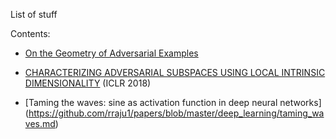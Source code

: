 List of stuff

Contents:
 
- [On the Geometry of Adversarial Examples](https://github.com/rraju1/papers/blob/master/deep_learning/On_Geometry_adverserial_examples.md)

- [CHARACTERIZING ADVERSARIAL SUBSPACES USING LOCAL INTRINSIC DIMENSIONALITY](https://github.com/rraju1/papers/blob/master/deep_learning/LDI_adv.md) (ICLR 2018)

- [Taming the waves: sine as activation function in deep neural networks] (https://github.com/rraju1/papers/blob/master/deep_learning/taming_waves.md)
